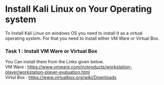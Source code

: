 # Install Kali Linux on Your Operating system 

To Install Kali Linux on windows OS you need to install It as a virtual operating system. For that you need to install either VM Ware or Virtual Box. <br>
### Task 1 : Install VM Ware or Virtual Box
You Can install them from the Links given below. <br>
VM Ware : https://www.vmware.com/in/products/workstation-player/workstation-player-evaluation.html
<br>
Virtul Box : https://www.virtualbox.org/wiki/Downloads
<br>